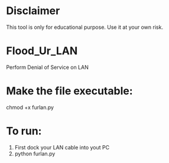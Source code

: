 # Disclaimer 
This tool is only for educational purpose. Use it at your own risk.

# Flood_Ur_LAN
Perform Denial of Service on LAN

# Make the file executable:
chmod +x furlan.py

# To run:
1) First dock your LAN cable into yout PC
2) python furlan.py
